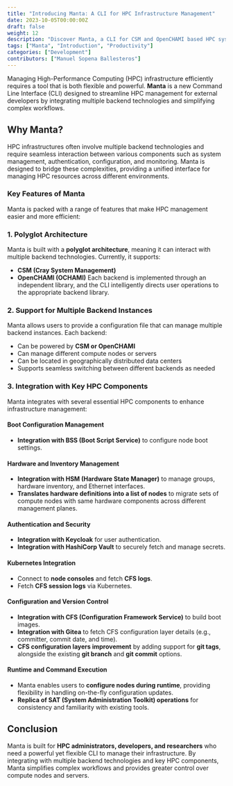 ```yaml
---
title: "Introducing Manta: A CLI for HPC Infrastructure Management"
date: 2023-10-05T00:00:00Z
draft: false
weight: 12
description: "Discover Manta, a CLI for CSM and OpenCHAMI based HPC systems."
tags: ["Manta", "Introduction", "Productivity"]
categories: ["Development"]
contributors: ["Manuel Sopena Ballesteros"]
---
```



Managing High-Performance Computing (HPC) infrastructure efficiently requires a tool that is both flexible and powerful. **Manta** is a new Command Line Interface (CLI) designed to streamline HPC management for external developers by integrating multiple backend technologies and simplifying complex workflows.
## Why Manta?
HPC infrastructures often involve multiple backend technologies and require seamless interaction between various components such as system management, authentication, configuration, and monitoring. Manta is designed to bridge these complexities, providing a unified interface for managing HPC resources across different environments.
### Key Features of Manta
Manta is packed with a range of features that make HPC management easier and more efficient:
### **1. Polyglot Architecture**
Manta is built with a **polyglot architecture**, meaning it can interact with multiple backend technologies. Currently, it supports:
- **CSM (Cray System Management)**
- **OpenCHAMI (OCHAMI)**
Each backend is implemented through an independent library, and the CLI intelligently directs user operations to the appropriate backend library.
### **2. Support for Multiple Backend Instances**
Manta allows users to provide a configuration file that can manage multiple backend instances. Each backend:
- Can be powered by **CSM or OpenCHAMI**
- Can manage different compute nodes or servers
- Can be located in geographically distributed data centers
- Supports seamless switching between different backends as needed
### **3. Integration with Key HPC Components**
Manta integrates with several essential HPC components to enhance infrastructure management:
#### **Boot Configuration Management**
- **Integration with BSS (Boot Script Service)** to configure node boot settings.
#### **Hardware and Inventory Management**
- **Integration with HSM (Hardware State Manager)** to manage groups, hardware inventory, and Ethernet interfaces.
- **Translates hardware definitions into a list of nodes** to migrate sets of compute nodes with same hardware components across different management planes.
#### **Authentication and Security**
- **Integration with Keycloak** for user authentication.
- **Integration with HashiCorp Vault** to securely fetch and manage secrets.
#### **Kubernetes Integration**
- Connect to **node consoles** and fetch **CFS logs**.
- Fetch **CFS session logs** via Kubernetes.
#### **Configuration and Version Control**
- **Integration with CFS (Configuration Framework Service)** to build boot images.
- **Integration with Gitea** to fetch CFS configuration layer details (e.g., committer, commit date, and time).
- **CFS configuration layers improvement** by adding support for **git tags**, alongside the existing **git branch** and **git commit** options.
#### **Runtime and Command Execution**
- Manta enables users to **configure nodes during runtime**, providing flexibility in handling on-the-fly configuration updates.
- **Replica of SAT (System Administration Toolkit) operations** for consistency and familiarity with existing tools.
## Conclusion
Manta is built for **HPC administrators, developers, and researchers** who need a powerful yet flexible CLI to manage their infrastructure. By integrating with multiple backend technologies and key HPC components, Manta simplifies complex workflows and provides greater control over compute nodes and servers.